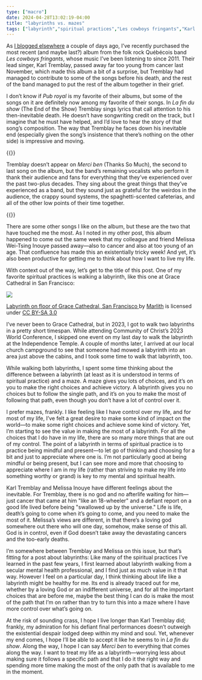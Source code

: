 ```yaml
---
type: ["macro"]
date: 2024-04-28T13:02:19-04:00
title: "labyrinths vs. mazes"
tags: ["labyrinth","spiritual practices","Les cowboys fringants","Karl Tremblay","Community of Christ","Independence Temple","mindfulness","Melissa Wei-Tsing Inouye"]
---
```

As [I blogged elsewhere](https://spencergreenhalgh.com/myself/merci-karl-merci-melissa/) a couple of days ago, I’ve recently purchased the most recent (and maybe last?) album from the folk rock Québécois band *Les cowboys fringants*, whose music I’ve been listening to since 2011. Their lead singer, Karl Tremblay, passed away far too young from cancer last November, which made this album a bit of a surprise, but Tremblay had managed to contribute to some of the songs before his death, and the rest of the band managed to put the rest of the album together in their grief.

I don’t know if *Pub royal* is my favorite of their albums, but some of the songs on it are definitely now among my favorite of their songs. In *La fin du show* (The End of the Show) Tremblay sings lyrics that call attention to his then-inevitable death. He doesn’t have songwriting credit on the track, but I imagine that he must have helped, and I’d love to hear the story of that song’s composition. The way that Tremblay he faces down his inevitable end (especially given the song’s insistence that there’s nothing on the other side) is impressive and moving. 

{{<youtube id="eoNTblEQtf4">}}

Tremblay doesn’t appear on *Merci ben* (Thanks So Much), the second to last song on the album, but the band’s remaining vocalists who perform it thank their audience and fans for everything that they’ve experienced over the past two-plus decades. They sing about the great things that they’ve experienced as a band, but they sound just as grateful for the weirdos in the audience, the crappy sound systems, the spaghetti-scented cafeterias, and all of the other low points of their time together.

{{<youtube id="0BpSJK80k2Q">}}

There are some other songs I like on the album, but these are the two that have touched me the most. As I noted in my other post, this album happened to come out the same week that my colleague and friend Melissa Wei-Tsing Inouye passed away—also to cancer and also at too young of an age. That confluence has made this an existentially tricky week! And yet, it’s also been productive for getting me to think about how I want to live my life.

With context out of the way, let’s get to the title of this post. One of my favorite spiritual practices is walking a labyrinth, like this one at Grace Cathedral in San Francisco:

![](https://upload.wikimedia.org/wikipedia/commons/f/f5/Labyrinth.JPG)

[Labyrinth on floor of Grace Cathedral, San Francisco ](https://commons.wikimedia.org/wiki/File:Labyrinth.JPG) by [Marlith](https://commons.wikimedia.org/wiki/User:Marlith) is licensed under [CC BY-SA 3.0](https://creativecommons.org/licenses/by-sa/3.0/deed.en)

I’ve never been to Grace Cathedral, but in 2023, I got to walk two labyrinths in a pretty short timespan. While attending Community of Christ’s 2023 World Conference, I skipped one event on my last day to walk the labyrinth at the Independence Temple. A couple of months later, I arrived at our local church campground to see that someone had mowed a labyrinth into an area just above the cabins, and I took some time to walk that labyrinth, too. 

While walking both labyrinths, I spent some time thinking about the difference between a labyrinth (at least as it is understood in terms of spiritual practice) and a maze. A maze gives you lots of choices, and it’s on you to make the right choices and achieve victory. A labyrinth gives you no choices but to follow the single path, and it’s on you to make the most of following that path, even though you don’t have a lot of control over it.

I prefer mazes, frankly. I like feeling like I have control over my life, and for most of my life, I’ve felt a great desire to make some kind of impact on the world—to make some right choices and achieve some kind of victory. Yet, I’m starting to see the value in making the most of a labyrinth. For all the choices that I do have in my life, there are so many more things that are out of my control. The point of a labyrinth in terms of spiritual practice is to practice being mindful and present—to let go of thinking and choosing for a bit and just to appreciate where one is. I’m not particularly good at being mindful or being present, but I can see more and more that choosing to appreciate where I am in my life (rather than striving to make my life into something worthy or grand) is key to my mental and spiritual health. 

Karl Tremblay and Melissa Inouye have different feelings about the inevitable. For Tremblay, there is no god and no afterlife waiting for him—just cancer that came at him "like an 18-wheeler" and a defiant report on a good life lived before being "swallowed up by the universe." Life is life, death’s going to come when it’s going to come, and you need to make the most of it. Melissa’s views are different, in that there’s a loving god somewhere out there who will one day, somehow, make sense of this all. God is in control, even if God doesn’t take away the devastating cancers and the too-early deaths. 

I’m somewhere between Tremblay and Melissa on this issue, but that’s fitting for a post about labyrinths: Like many of the spiritual practices I’ve learned in the past few years, I first learned about labyrinth walking from a secular mental health professional, and I find just as much value in it that way. However I feel on a particular day, I think thinking about life like a labyrinth might be healthy for me. Its end is already traced out for me, whether by a loving God or an indifferent universe, and for all the important choices that are before me, maybe the best thing I can do is make the most of the path that I’m on rather than try to turn this into a maze where I have more control over what’s going on. 

At the risk of sounding crass, I hope I live longer than Karl Tremblay did; frankly, my admiration for his defiant final performances doesn’t outweigh the existential despair lodged deep within my mind and soul. Yet, whenever my end comes, I hope I’ll be able to accept it like he seems to in *La fin du show*. Along the way, I hope I can say *Merci ben* to everything that comes along the way. I want to treat my life as a labyrinth—worrying less about making sure it follows a specific path and that I do it the right way and spending more time making the most of the only path that is available to me in the moment.
